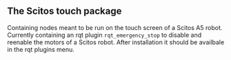 ## The Scitos touch package

Containing nodes meant to be run on the touch screen of a Scitos A5 robot. Currently containing an rqt plugin `rqt_emergency_stop` to disable and reenable the motors of a Scitos robot. After installation it should be availbale in the rqt plugins menu.
